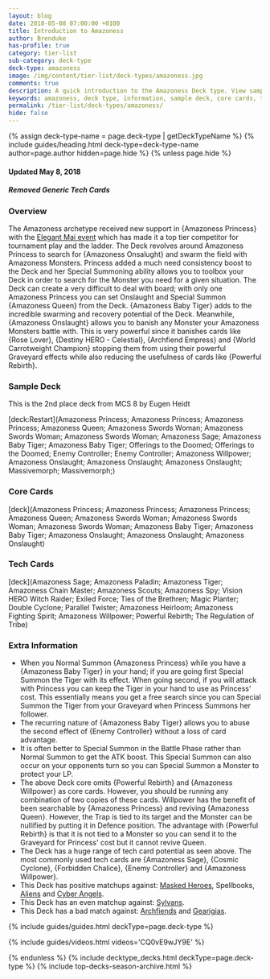 ```yaml
---
layout: blog
date: 2018-05-08 07:00:00 +0100
title: Introduction to Amazoness
author: Brenduke
has-profile: true
category: tier-list
sub-category: deck-type
deck-type: amazoness
image: /img/content/tier-list/deck-types/amazoness.jpg
comments: true
description: A quick introduction to the Amazoness Deck type. View sample Deck, core cards, tech cards, quick tips, guides, videos and other information.
keywords: amazoness, deck type, information, sample deck, core cards, tech cards, quick tips, guides, videos
permalink: /tier-list/deck-types/amazoness/
hide: false
---
```


{% assign deck-type-name = page.deck-type | getDeckTypeName %}
{% include guides/heading.html deck-type=deck-type-name author=page.author hidden=page.hide %}
{% unless page.hide %}

#### Updated May 8, 2018 
##### Removed Generic Tech Cards

### Overview

The Amazoness archetype received new support in {Amazoness Princess} with the [Elegant Mai event](/events/may-2018/elegant-mai/) which has made it a top tier competitor for tournament play and the ladder. The Deck revolves around Amazoness Princess to search for {Amazoness Onsalught} and swarm the field with Amazoness Monsters. Princess added a much need consistency boost to the Deck and her Special Summoning ability allows you to toolbox your Deck in order to search for the Monster you need for a given situation. The Deck can create a very difficult to deal with board; with only one Amazoness Princess you can set Onslaught and Special Summon {Amazoness Queen} from the Deck. {Amazoness Baby Tiger} adds to the incredible swarming and recovery potential of the Deck. Meanwhile, {Amazoness Onslaught} allows you to banish any Monster your Amazoness Monsters battle with. This is very powerful since it banishes cards like {Rose Lover}, {Destiny HERO - Celestial}, {Archfiend Empress} and {World Carrotweight Champion} stopping them from using their powerful Graveyard effects while also reducing the usefulness of cards like {Powerful Rebirth}.

### Sample Deck
This is the 2nd place deck from MCS 8 by Eugen Heidt

[deck:Restart](Amazoness Princess; Amazoness Princess; Amazoness Princess; Amazoness Queen; Amazoness Swords Woman; Amazoness Swords Woman; Amazoness Swords Woman; Amazoness Sage; Amazoness Baby Tiger; Amazoness Baby Tiger; Offerings to the Doomed; Offerings to the Doomed; Enemy Controller; Enemy Controller; Amazoness Willpower; Amazoness Onslaught; Amazoness Onslaught; Amazoness Onslaught; Massivemorph; Massivemorph;)

### Core Cards
[deck](Amazoness Princess; Amazoness Princess; Amazoness Princess; Amazoness Queen; Amazoness Swords Woman; Amazoness Swords Woman; Amazoness Swords Woman; Amazoness Baby Tiger; Amazoness Baby Tiger; Amazoness Onslaught; Amazoness Onslaught; Amazoness Onslaught)

### Tech Cards
[deck](Amazoness Sage; Amazoness Paladin; Amazoness Tiger; Amazoness Chain Master; Amazoness Scouts; Amazoness Spy; Vision HERO Witch Raider; Exiled Force; Ties of the Brethren; Magic Planter; Double Cyclone; Parallel Twister; Amazoness Heirloom; Amazoness Fighting Spirit; Amazoness Willpower; Powerful Rebirth; The Regulation of Tribe)

### Extra Information
- When you Normal Summon {Amazoness Princess} while you have a {Amazoness Baby Tiger} in your hand; if you are going first Special Summon the Tiger with its effect. When going second, if you will attack with Princess you can keep the Tiger in your hand to use as Princess' cost. This essentially means you get a free search since you can Special Summon the Tiger from your Graveyard when Princess Summons her follower.
- The recurring nature of {Amazoness Baby Tiger} allows you to abuse the second effect of {Enemy Controller} without a loss of card advantage. 
- It is often better to Special Summon in the Battle Phase rather than Normal Summon to get the ATK boost. This Special Summon can also occur on your opponents turn so you can Special Summon a Monster to protect your LP. 
- The above Deck core omits {Powerful Rebirth} and {Amazoness Willpower} as core cards. However, you should be running any combination of two copies of these cards. Willpower has the benefit of been searchable by {Amazoness Princess} and reviving {Amazoness Queen}. However, the Trap is tied to its target and the Monster can be nullified by putting it in Defence position. The advantage with {Powerful Rebirth} is that it is not tied to a Monster so you can send it to the Graveyard for Princess' cost but it cannot revive Queen.
- The Deck has a huge range of tech card potential as seen above. The most commonly used tech cards are {Amazoness Sage}, {Cosmic Cyclone}, {Forbidden Chalice}, {Enemy Controller} and {Amazoness Willpower}. 
- This Deck has positive matchups against: [Masked Heroes](/tier-list/deck-types/masked-heroes/), Spellbooks, [Aliens](/tier-list/deck-types/aliens/) and [Cyber Angels](/tier-list/deck-types/cyber-angels/).
- This Deck has an even matchup against: [Sylvans](/tier-list/deck-types/sylvans/).
- This Deck has a bad match against: [Archfiends](/tier-list/deck-types/archfiends/) and [Gearigias](/tier-list/deck-types/geargias/).

{% include guides/guides.html deckType=page.deck-type %}

{% include guides/videos.html videos='CQ0vE9wJY9E' %}

{% endunless %}
{% include decktype_decks.html deckType=page.deck-type %}
{% include top-decks-season-archive.html %}